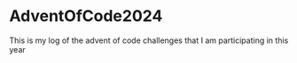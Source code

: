 # AdventOfCode2024
This is my log of the advent of code challenges that I am participating in this year

